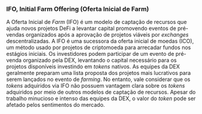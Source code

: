 ### IFO, Initial Farm Offering (Oferta Inicial de Farm)  

A Oferta Inicial de _Farm_ (IFO) é um modelo de captação de recursos que ajuda novos projetos DeFi a levantar capital promovendo eventos de pré-vendas organizados após a aprovação de projetos viáveis por _exchanges_ descentralizadas. A IFO é uma sucessora da oferta inicial de moedas (ICO), um método usado por projetos de criptomoeda para arrecadar fundos nos estágios iniciais. Os investidores podem participar de um evento de pré-venda organizado pela DEX, levantando o capital necessário para os projetos disponíveis investindo em _tokens_ nativos. As equipes da DEX geralmente preparam uma lista proposta dos projetos mais lucrativos para serem lançados no evento de _farming_. No entanto, vale considerar que os _tokens_ adquiridos via IFO não possuem vantagem clara sobre os _tokens_ adquiridos por meio de outros modelos de captação de recursos. Apesar do trabalho minucioso e intenso das equipes da DEX, o valor do _token_ pode ser afetado pelos sentimentos do mercado.
